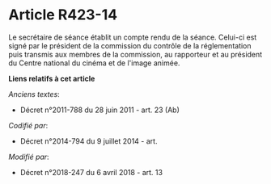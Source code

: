 # Article R423-14

Le secrétaire de séance établit un compte rendu de la séance. Celui-ci est signé par le président de la commission du
contrôle de la réglementation puis transmis aux membres de la commission, au rapporteur et au président du Centre national du
cinéma et de l'image animée.

**Liens relatifs à cet article**

_Anciens textes_:

  - Décret n°2011-788 du 28 juin 2011 - art. 23 (Ab)

_Codifié par_:

  - Décret n°2014-794 du 9 juillet 2014 - art.

_Modifié par_:

  - Décret n°2018-247 du 6 avril 2018 - art. 13
